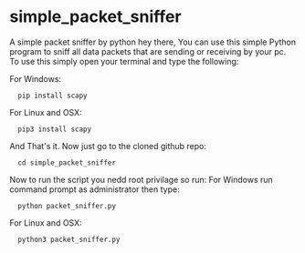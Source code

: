 # simple_packet_sniffer
A simple packet sniffer by python
hey there, You can use this simple Python program to sniff all data packets that are sending or receiving by your pc. To use this simply open your terminal and type the following:

For Windows:

      pip install scapy
For Linux and OSX:

      pip3 install scapy
And That's it. Now just go to the cloned github repo:

      cd simple_packet_sniffer
Now to run the script you nedd root privilage so run:
For Windows run command prompt as administrator then type:

      python packet_sniffer.py
For Linux and OSX:

      python3 packet_sniffer.py
      
